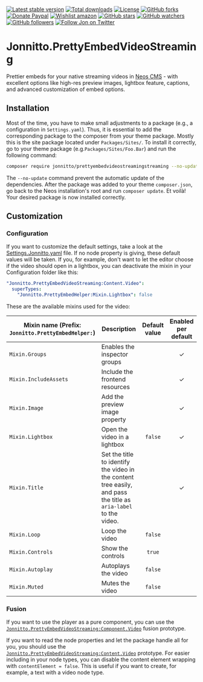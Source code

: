 [![Latest stable version]][packagist] [![Total downloads]][packagist] [![License]][packagist] [![GitHub forks]][fork] [![Donate Paypal]][paypal] [![Wishlist amazon]][amazon] [![GitHub stars]][stargazers] [![GitHub watchers]][subscription] [![GitHub followers]][followers] [![Follow Jon on Twitter]][twitter]

# Jonnitto.PrettyEmbedVideoStreaming

Prettier embeds for your native streaming videos in [Neos CMS] - with excellent options like high-res preview images, lightbox feature, captions, and advanced customization of embed options.

## Installation

Most of the time, you have to make small adjustments to a package (e.g., a configuration in `Settings.yaml`). Thus, it is essential to add the corresponding package to the composer from your theme package. Mostly this is the site package located under `Packages/Sites/`. To install it correctly, go to your theme package (e.g.`Packages/Sites/Foo.Bar`) and run the following command:

```bash
composer require jonnitto/prettyembedvideostreamingstreaming --no-update
```

The `--no-update` command prevent the automatic update of the dependencies. After the package was added to your theme `composer.json`, go back to the Neos installation's root and run `composer update`. Et voilà! Your desired package is now installed correctly.

## Customization

### Configuration

If you want to customize the default settings, take a look at the [Settings.Jonnitto.yaml] file. If no node property is giving, these default values will be taken. If you, for example, don't want to let the editor choose if the video should open in a lightbox, you can deactivate the mixin in your Configuration folder like this:

```yaml
"Jonnitto.PrettyEmbedVideoStreaming:Content.Video":
  superTypes:
    "Jonnitto.PrettyEmbedHelper:Mixin.Lightbox": false
```

These are the available mixins used for the video:

| Mixin name (Prefix: `Jonnitto.PrettyEmbedHelper:`) | Description                                                                                                      | Default value | Enabled per default |
| -------------------------------------------------- | ---------------------------------------------------------------------------------------------------------------- | :-----------: | :-----------------: |
| `Mixin.Groups`                                     | Enables the inspector groups                                                                                     |               |          ✓          |
| `Mixin.IncludeAssets`                              | Include the frontend resources                                                                                   |               |          ✓          |
| `Mixin.Image`                                      | Add the preview image property                                                                                   |               |          ✓          |
| `Mixin.Lightbox`                                   | Open the video in a lightbox                                                                                     |    `false`    |          ✓          |
| `Mixin.Title`                                      | Set the title to identify the video in the content tree easily, and pass the title as `aria-label` to the video. |               |          ✓          |
| `Mixin.Loop`                                       | Loop the video                                                                                                   |    `false`    |                     |
| `Mixin.Controls`                                   | Show the controls                                                                                                |    `true`     |                     |
| `Mixin.Autoplay`                                   | Autoplays the video                                                                                              |    `false`    |                     |
| `Mixin.Muted`                                      | Mutes the video                                                                                                  |    `false`    |                     |

### Fusion

If you want to use the player as a pure component, you can use the [`Jonnitto.PrettyEmbedVideoStreaming:Component.Video`] fusion prototype.

If you want to read the node properties and let the package handle all for you, you should use the [`Jonnitto.PrettyEmbedVideoStreaming:Content.Video`] prototype. For easier including in your node types, you can disable the content element wrapping with `contentElement = false`. This is useful if you want to create, for example, a text with a video node type.

[packagist]: https://packagist.org/packages/jonnitto/prettyembedvideostreaming
[latest stable version]: https://poser.pugx.org/jonnitto/prettyembedvideostreaming/v/stable
[total downloads]: https://poser.pugx.org/jonnitto/prettyembedvideostreaming/downloads
[license]: https://poser.pugx.org/jonnitto/prettyembedvideostreaming/license
[github forks]: https://img.shields.io/github/forks/jonnitto/Jonnitto.PrettyEmbedVideoStreaming.svg?style=social&label=Fork
[donate paypal]: https://img.shields.io/badge/Donate-PayPal-yellow.svg
[wishlist amazon]: https://img.shields.io/badge/Wishlist-Amazon-yellow.svg
[amazon]: https://www.amazon.de/hz/wishlist/ls/2WPGORAVYF39B?&sort=default
[paypal]: https://www.paypal.me/Jonnitto/20eur
[github stars]: https://img.shields.io/github/stars/jonnitto/Jonnitto.PrettyEmbedVideoStreaming.svg?style=social&label=Stars
[github watchers]: https://img.shields.io/github/watchers/jonnitto/Jonnitto.PrettyEmbedVideoStreaming.svg?style=social&label=Watch
[github followers]: https://img.shields.io/github/followers/jonnitto.svg?style=social&label=Follow
[follow jon on twitter]: https://img.shields.io/twitter/follow/jonnitto.svg?style=social&label=Follow
[twitter]: https://twitter.com/jonnitto
[fork]: https://github.com/jonnitto/Jonnitto.PrettyEmbedVideoStreaming/fork
[stargazers]: https://github.com/jonnitto/Jonnitto.PrettyEmbedVideoStreaming/stargazers
[subscription]: https://github.com/jonnitto/Jonnitto.PrettyEmbedVideoStreaming/subscription
[followers]: https://github.com/jonnitto/followers
[license]: LICENSE
[neos cms]: https://www.neos.io
[settings.jonnitto.yaml]: Configuration/Settings.Jonnitto.yaml
[`jonnitto.prettyembedvideostreaming:component.video`]: Resources/Private/Fusion/Component/Video.fusion
[`jonnitto.prettyembedvideostreaming:content.video`]: Resources/Private/Fusion/Content/Video.fusion
